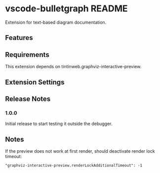 # vscode-bulletgraph README

Extension for text-based diagram documentation.

## Features

## Requirements

This extension depends on tintinweb.graphviz-interactive-preview.

## Extension Settings

## Release Notes

### 1.0.0

Initial release to start testing it outside the debugger.

## Notes

If the preview does not work at first render, should deactivate render lock timeout:

    "graphviz-interactive-preview.renderLockAdditionalTimeout": -1
